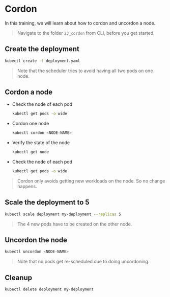 # Cordon

In this training, we will learn about how to cordon and uncordon a node.

>Navigate to the folder `23_cordon` from CLI, before you get started. 

## Create the deployment

```bash
kubectl create -f deployment.yaml
```
>Note that the scheduler tries to avoid having all two pods on one node.

## Cordon a node

* Check the node of each pod
  ```bash
  kubectl get pods -o wide
  ```

* Cordon one node
  ```bash
  kubectl cordon <NODE-NAME>
  ```

* Verify the state of the node
  ```bash
  kubectl get node
  ```

* Check the node of each pod
  ```bash
  kubectl get pods -o wide
  ```
>Cordon only avoids getting new workloads on the node. So no change happens.

## Scale the deployment to 5

```bash
kubectl scale deployment my-deployment --replicas 5
```
>The 4 new pods have to be created on the other node.

## Uncordon the node

```bash
kubectl uncordon <NODE-NAME>
```
>Note that no pods get re-scheduled due to doing uncordoning.

## Cleanup

```bash
kubectl delete deployment my-deployment
```
